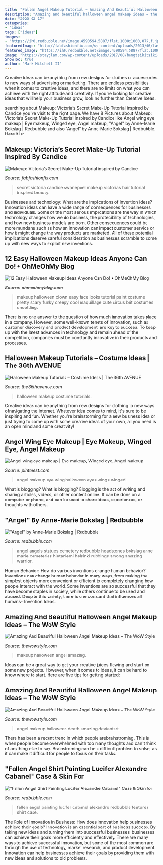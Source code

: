 ```yaml
---
title: "Fallen Angel Makeup Tutorial ~ Amazing And Beautiful Halloween Angel Makeup Ideas – The Wow Style"
description: "Amazing and beautiful halloween angel makeup ideas – the wow style"
date: "2023-02-17"
categories:
- "ideas"
tags: ["ideas"]
images:
- "https://ih0.redbubble.net/image.4590594.5887/flat,1000x1000,075,f.jpg"
featuredImage: "http://fabfashionfix.com/wp-content/uploads/2013/06/fashion-show-candice-swanepoel-hair-makeup-victorias-secret-hi-res-victoria-secret-1961528895.jpg"
featured_image: "https://ih0.redbubble.net/image.4590594.5887/flat,1000x1000,075,f.jpg"
image: "https://stayglam.com/wp-content/uploads/2017/08/bangtsikitsiki-resize.jpg"
ShowToc: true
author: "Mark Mitchell II"
---
```



Creative ideas can be anything from new designs for clothes or accessories to new ways of advertising or marketing. There are endless possibilities when it comes to creative ideas, and there are no limits on what you can achieve with the right attitude and creativity. If you're looking for creative ideas that will help your business grow, look no further than Creative Ideas.

	

		
searching about Makeup: Victoria’s Secret Make-Up Tutorial inspired by Candice you've visit to the right page. We have 8 Pictures about Makeup: Victoria’s Secret Make-Up Tutorial inspired by Candice like Angel wing eye makeup | Eye makeup, Winged eye, Angel makeup, &quot;Angel&quot; by Anne-Marie Bokslag | Redbubble and also &quot;Angel&quot; by Anne-Marie Bokslag | Redbubble. Here it is:
		
    
## Makeup: Victoria’s Secret Make-Up Tutorial Inspired By Candice

<img loading=lazy src="http://fabfashionfix.com/wp-content/uploads/2013/06/fashion-show-candice-swanepoel-hair-makeup-victorias-secret-hi-res-victoria-secret-1961528895.jpg" onerror="this.onerror=null;this.src='https://tse4.mm.bing.net/th?id=OIP.UCDA_AtVBQ6s9UYupum1tgHaLH&amp;pid=15.1';" alt="Makeup: Victoria’s Secret Make-Up Tutorial inspired by Candice">

_Source: fabfashionfix.com_

>secret victoria candice swanepoel makeup victorias hair tutorial inspired beauty. 

	

Businesses and technology: What are the implications of invention ideas?
Innovation ideas can have a wide range of consequences for businesses and individuals. Some of the most serious implications are the way in which technology changes how we do business, the protecibility of technologies, and how new business models are born. Other consequences could be more mundane such as how an innovation can impact customer service or how it might change the way products are marketed. All of these potential implications deserve careful consideration as businesses scramble to come up with new ways to exploit new inventions.

    
## 12 Easy Halloween Makeup Ideas Anyone Can Do! • OhMeOhMy Blog

<img loading=lazy src="https://www.ohmeohmyblog.com/wp-content/uploads/2019/09/Easy-Halloween-Makeup-Ideas-10.jpg" onerror="this.onerror=null;this.src='https://tse1.mm.bing.net/th?id=OIP.OpoCzrNr-uFShs7Dr_vB7wHaH9&amp;pid=15.1';" alt="12 Easy Halloween Makeup Ideas Anyone Can Do! • OhMeOhMy Blog">

_Source: ohmeohmyblog.com_

>makeup halloween clown easy face looks tutorial paint costume pretty scary funky creepy cool maquillage cute circus brit costumes unsettling. 

	

There is no one answer to the question of how much innovation takes place in a company. However, some well-known tenets of innovation, such as customer discovery and product development, are key to success. To keep up with the latest advances in technology and remain ahead of the competition, companies must be constantly innovative in their products and processes.

    
## Halloween Makeup Tutorials – Costume Ideas | The 36th AVENUE

<img loading=lazy src="https://stayglam.com/wp-content/uploads/2017/08/bangtsikitsiki-resize.jpg" onerror="this.onerror=null;this.src='https://tse2.mm.bing.net/th?id=OIP.So9IyY4Nujynl1YPCJn6LQHaH5&amp;pid=15.1';" alt="Halloween Makeup Tutorials – Costume Ideas | The 36th AVENUE">

_Source: the36thavenue.com_

>halloween makeup costume tutorials. 

	

Creative ideas can be anything from new designs for clothing to new ways ofnavigating the internet. Whatever idea comes to mind, it's sure to be inspiring and fun. Whether you're brainstorming for a new business idea or just trying to come up with some creative ideas of your own, all you need is an open mind and some creativity!

    
## Angel Wing Eye Makeup | Eye Makeup, Winged Eye, Angel Makeup

<img loading=lazy src="https://i.pinimg.com/736x/87/e3/4b/87e34b3378d489ba27fba3b0f5a327f4--halloween-make-up-halloween-.jpg" onerror="this.onerror=null;this.src='https://tse2.mm.bing.net/th?id=OIP.uCU0LiqSCjMidwTGzpR5bwHaJ4&amp;pid=15.1';" alt="Angel wing eye makeup | Eye makeup, Winged eye, Angel makeup">

_Source: pinterest.com_

>angel makeup eye wing halloween eyes wings winged. 

	

What is blogging?
What is blogging? Blogging is the act of writing and sharing articles, videos, or other content online. It can be done on a computer or phone, and can be used to share ideas, experiences, or thoughts with others.

    
## &quot;Angel&quot; By Anne-Marie Bokslag | Redbubble

<img loading=lazy src="https://ih0.redbubble.net/image.4590594.5887/flat,1000x1000,075,f.jpg" onerror="this.onerror=null;this.src='https://tse1.mm.bing.net/th?id=OIP.Ppi5ah8rg2wWvk1I7Yp65gHaL3&amp;pid=15.1';" alt="&quot;Angel&quot; by Anne-Marie Bokslag | Redbubble">

_Source: redbubble.com_

>angel angels statues cemetery redbubble headstones bokslag anne marie cemeteries hietaniemi helsinki rubbings among amazing warrior. 

	

Human Behavior: How do various inventions change human behavior?
Inventions can change human behavior in many ways, from making the simplest objects more convenient or efficient to completely changing how people interact with the world. Some inventions are so successful that they have become staples in society, while others continue to be used and abused. Despite this variety, there is one constant that influences all humans- Invention Ideas.

    
## Amazing And Beautiful Halloween Angel Makeup Ideas – The WoW Style

<img loading=lazy src="http://thewowstyle.com/wp-content/uploads/2016/06/Black-Angel-Halloween-Makeup.jpg" onerror="this.onerror=null;this.src='https://tse3.mm.bing.net/th?id=OIP.7NLl5Ph2wPJ6R3qxZkWeigHaLH&amp;pid=15.1';" alt="Amazing And Beautiful Halloween Angel Makeup Ideas – The WoW Style">

_Source: thewowstyle.com_

>makeup halloween angel amazing. 

	

Ideas can be a great way to get your creative juices flowing and start on some new projects. However, when it comes to ideas, it can be hard to know where to start. Here are five tips for getting started: 

    
## Amazing And Beautiful Halloween Angel Makeup Ideas – The WoW Style

<img loading=lazy src="http://thewowstyle.com/wp-content/uploads/2016/06/Death-Angel-Halloween-Makeup.jpg" onerror="this.onerror=null;this.src='https://tse4.mm.bing.net/th?id=OIP.SqIVEdI26CIcBUqRTDFE1QHaJ4&amp;pid=15.1';" alt="Amazing And Beautiful Halloween Angel Makeup Ideas – The WoW Style">

_Source: thewowstyle.com_

>angel makeup halloween death amazing deviantart. 

	

There has been a recent trend in which people arebrainstroming. This is when people become overwhelmed with too many thoughts and can't think of anything else to say. Brainstroming can be a difficult problem to solve, as it can make it difficult for people to focus on their tasks.

    
## &quot;Fallen Angel Shirt Painting Lucifer Alexandre Cabanel&quot; Case &amp; Skin For

<img loading=lazy src="https://ih1.redbubble.net/image.913626781.2995/pad,750x1000,f8f8f8.jpg" onerror="this.onerror=null;this.src='https://tse3.mm.bing.net/th?id=OIP.yWp6mneS4dj-2EWB8niQhAHaJ4&amp;pid=15.1';" alt="&quot;Fallen Angel Shirt Painting Lucifer Alexandre Cabanel&quot; Case &amp; Skin for">

_Source: redbubble.com_

>fallen angel painting lucifer cabanel alexandre redbubble features shirt case. 

	

The Role of Innovation in Business: How does innovation help businesses achieve their goals?
Innovation is an essential part of business success. By taking new ideas and turning them into successful businesses, businesses can achieve their goals more efficiently and effectively. There are many ways to achieve successful innovation, but some of the most common are through the use of technology, market research, and product development. Innovation can help businesses achieve their goals by providing them with new ideas and solutions to old problems.


